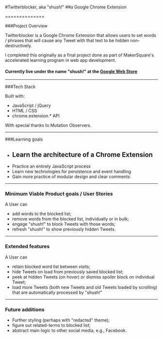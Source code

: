 #Twitterblocker, aka "shush!"
##a Google Chrome Extension

==============

###Project Overview

Twitterblocker is a Google Chrome Extension that allows users to set words / phrases that will cause any Tweet with that text to be hidden non-destructively.

I completed this originally as a final project done as part of MakerSquare's accelerated learning program in web app development. 

#### Currently live under the name "shush!" at the [Google Web Store](https://chrome.google.com/webstore/detail/shush/bkphldojjhhknjgafgpgahebiefkogog)   
___
###Tech Stack

Built with:
* JavaScript / jQuery
* HTML / CSS
* chrome.extension.* API

With special thanks to Mutation Observers.

___

###Learning goals

* Learn the architecture of a Chrome Extension
    - 
* Practice an entirely JavaScript process
* Learn new technologies for persistence and event handling
* Gain more practice of modular design and clear comments
___
### Minimum Viable Product goals / User Stories

A User can

* add words to the blocked list;
* remove words from the blocked list, individually or in bulk;
* engage "shush!" to block Tweets with those words;
* refresh "shush!" to show previously hidden Tweets.

___
### Extended features

A User can

* retain blocked word list between visits;
* hide Tweets on load from previously saved blocked list;
* peek at hidden Tweets (on hover) or dismiss spoiler block on individual Tweet;
* load more Tweets (both new Tweets and old Tweets loaded by scrolling) that are automatically processed by "shush!"

___

### Future additions

* Further styling (perhaps with "redacted" theme);
* figure out related-terms to blocked list;
* abstract main logic to other social media, e.g., Facebook.
